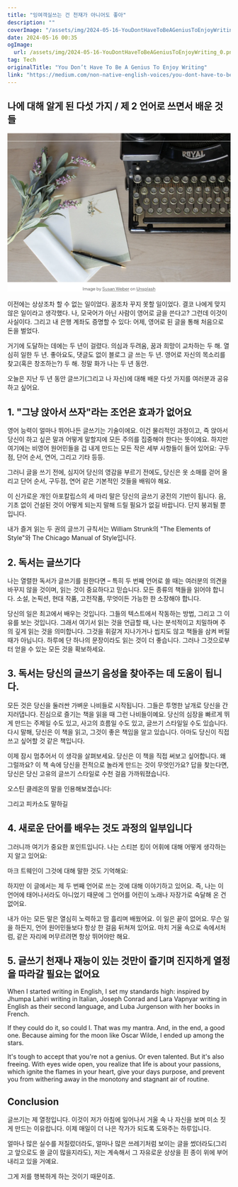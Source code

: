 ```yaml
---
title: "잉여객실쓰는 건 천재가 아니어도 좋아"
description: ""
coverImage: "/assets/img/2024-05-16-YouDontHaveToBeAGeniusToEnjoyWriting_0.png"
date: 2024-05-16 00:35
ogImage: 
  url: /assets/img/2024-05-16-YouDontHaveToBeAGeniusToEnjoyWriting_0.png
tag: Tech
originalTitle: "You Don’t Have To Be A Genius To Enjoy Writing"
link: "https://medium.com/non-native-english-voices/you-dont-have-to-be-a-genius-to-enjoy-writing-8f3f4e11b2db"
---
```



## 나에 대해 알게 된 다섯 가지 / 제 2 언어로 쓰면서 배운 것들

![Image](/assets/img/2024-05-16-YouDontHaveToBeAGeniusToEnjoyWriting_0.png)

이전에는 상상조차 할 수 없는 일이었다. 꿈조차 꾸지 못할 일이었다. 결코 나에게 맞지 않은 일이라고 생각했다. 나, 모국어가 아닌 사람이 영어로 글을 쓴다고? 그런데 이것이 사실이다. 그리고 내 은행 계좌도 증명할 수 있다: 어제, 영어로 된 글을 통해 처음으로 돈을 벌었다.

거기에 도달하는 데에는 두 년이 걸렸다. 의심과 두려움, 꿈과 희망이 교차하는 두 해. 열심히 일한 두 년. 좋아요도, 댓글도 없이 블로그 글 쓰는 두 년. 영어로 자신의 목소리를 찾고(혹은 창조하는?) 두 해. 정말 화가 나는 두 년 동안.



오늘은 지난 두 년 동안 글쓰기(그리고 나 자신)에 대해 배운 다섯 가지를 여러분과 공유하고 싶어요.

## 1. "그냥 앉아서 쓰자"라는 조언은 효과가 없어요

영어 능력이 얼마나 뛰어나든 글쓰기는 기술이에요. 이건 물리적인 과정이고, 즉 앉아서 당신이 하고 싶은 말과 어떻게 말할지에 모든 주의를 집중해야 한다는 뜻이에요. 하지만 여기에는 비영어 원어민들을 겁 내게 만드는 모든 작은 세부 사항들이 들어 있어요: 구두점, 단어 순서, 연어, 그리고 기타 등등.

그러니 글을 쓰기 전에, 심지어 당신의 영감을 부르기 전에도, 당신은 옷 소매를 걷어 올리고 단어 순서, 구두점, 연어 같은 기본적인 것들을 배워야 해요.



이 신가로운 개인 아포칼립스의 세 마리 말은 당신의 글쓰기 궁전의 기반이 됩니다. 음, 기초 없이 건설된 것이 어떻게 되는지 말해 드릴 필요가 없길 바랍니다. 단지 붕괴될 뿐입니다.

내가 즐겨 읽는 두 권의 글쓰기 규칙서는 William Strunk의 "The Elements of Style"와 The Chicago Manual of Style입니다.

## 2. 독서는 글쓰기다

나는 열렬한 독서가 글쓰기를 원한다면 – 특히 두 번째 언어로 쓸 때는 여러분의 의견을 바꾸지 않을 것이며, 읽는 것이 중요하다고 믿습니다. 모든 종류의 책들을 읽어야 합니다. 소설, 논픽션, 현대 작품, 고전작품, 무엇이든 가능한 한 소장해야 합니다.



당신의 일은 최고에서 배우는 것입니다. 그들의 텍스트에서 작동하는 방법, 그리고 그 이유를 보는 것입니다. 그래서 여기서 읽는 것을 언급할 때, 나는 분석적이고 치밀하며 주의 깊게 읽는 것을 의미합니다. 그것을 휘갈겨 지나가거나 씹지도 않고 책들을 삼켜 버릴 때가 아닙니다. 하루에 단 하나의 문장이라도 읽는 것이 더 좋습니다. 그러나 그것으로부터 얻을 수 있는 모든 것을 확보하세요.

## 3. 독서는 당신의 글쓰기 음성을 찾아주는 데 도움이 됩니다.

모든 것은 당신을 둘러싼 가벼운 나비들로 시작됩니다. 그들은 투명한 날개로 당신을 간지러댑니다. 진심으로 즐기는 책을 읽을 때 그런 나비들이예요. 당신의 심장을 빠르게 뛰게 만드는 주제일 수도 있고, 사고의 흐름일 수도 있고, 글쓰기 스타일일 수도 있습니다. 다시 말해, 당신은 이 책을 읽고, 그것이 좋은 책임을 알고 있습니다. 아마도 당신이 직접 쓰고 싶어할 것 같은 책입니다.

이제 잠시 멈추어서 이 생각을 살펴보세요. 당신은 이 책을 직접 써보고 싶어합니다. 왜 그럴까요? 이 책 속에 당신을 전적으로 놀라게 만드는 것이 무엇인가요? 답을 찾는다면, 당신은 당신 고유의 글쓰기 스타일로 수천 걸음 가까워졌습니다.



오스틴 클레온의 말을 인용해보겠습니다:

그리고 피카소도 말하길

## 4. 새로운 단어를 배우는 것도 과정의 일부입니다

그러니까 여기가 중요한 포인트입니다. 나는 스티븐 킹이 어휘에 대해 어떻게 생각하는지 알고 있어요:



마크 트웨인이 그것에 대해 말한 것도 기억해요:

하지만 이 글에서는 제 두 번째 언어로 쓰는 것에 대해 이야기하고 있어요. 즉, 나는 이 언어에 태어나서라도 아니었기 때문에 그 언어를 어린이 노래나 자장가로 숙달해 온 건 없어요.

내가 아는 모든 말은 열심히 노력하고 땀 흘리며 배웠어요. 이 일은 끝이 없어요. 무슨 일을 하든지, 언어 원어민들보다 항상 한 걸음 뒤쳐져 있어요. 마치 거울 속으로 속에서처럼, 같은 자리에 머무르려면 항상 뛰어야만 해요.

## 5. 글쓰기 천재나 재능이 있는 것만이 즐기며 진지하게 열정을 따라갈 필요는 없어요



When I started writing in English, I set my standards high: inspired by Jhumpa Lahiri writing in Italian, Joseph Conrad and Lara Vapnyar writing in English as their second language, and Luba Jurgenson with her books in French.

If they could do it, so could I. That was my mantra. And, in the end, a good one. Because aiming for the moon like Oscar Wilde, I ended up among the stars.

It's tough to accept that you're not a genius. Or even talented. But it's also freeing. With eyes wide open, you realize that life is about your passions, which ignite the flames in your heart, give your days purpose, and prevent you from withering away in the monotony and stagnant air of routine.

## Conclusion



글쓰기는 제 열정입니다. 이것이 저가 아침에 일어나서 거울 속 나 자신을 보며 미소 짓게 만드는 이유랍니다. 이제 매일이 더 나은 작가가 되도록 도와주는 하루입니다.

얼마나 많은 실수를 저질렀더라도, 얼마나 많은 쓰레기처럼 보이는 글을 썼더라도(그리고 앞으로도 쓸 글이 많을지라도), 저는 계속해서 그 자유로운 상상을 흰 종이 위에 부어내리고 있을 거예요.

그게 저를 행복하게 하는 것이기 때문이죠.